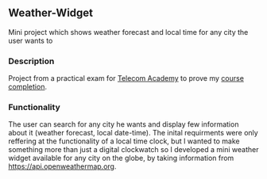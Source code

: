 ## Weather-Widget

Mini project which shows weather forecast and local time for any city the user wants to

### Description

Project from a practical exam for [Telecom Academy](https://www.telacad.ro/) to prove my [course completion](https://cursuri.telacad.ro/certificates/ae41df63b9f84c3b8abeb648a2227868).

### Functionality
The user can search for any city he wants and display few information about it (weather forecast, local date-time). The inital requirments were only reffering at the functionality of a local time clock, but I wanted to make something more than just a digital clockwatch so I developed a mini weather widget available for any city on the globe, by taking information from https://api.openweathermap.org.
